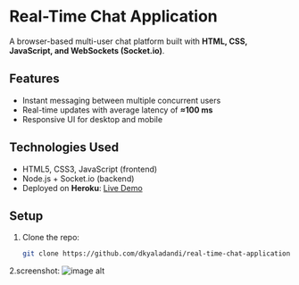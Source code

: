 # Real-Time Chat Application

A browser-based multi-user chat platform built with **HTML, CSS, JavaScript, and WebSockets (Socket.io)**.

## Features
- Instant messaging between multiple concurrent users
- Real-time updates with average latency of **≈100 ms**
- Responsive UI for desktop and mobile

## Technologies Used
- HTML5, CSS3, JavaScript (frontend)
- Node.js + Socket.io (backend)
- Deployed on **Heroku**: [Live Demo](https://yourapp.herokuapp.com)

## Setup
1. Clone the repo:
   ```bash
   git clone https://github.com/dkyaladandi/real-time-chat-application.git
2.screenshot:
![image alt](https://github.com/dkyaladandi/REAL-TIME-CHAT-APPLICATIONS/blob/main/Screenshot%20real%20time.jpeg)

